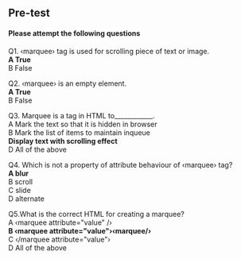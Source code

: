 ## Pre-test
#### Please attempt the following questions

Q1. ‹marquee› tag is used for scrolling piece of text or image.<br>
<b>A  True<br></b>
B   False<br>

Q2. ‹marquee› is an empty element.<br>
<b>A  True<br></b>
B   False<br>

Q3. Marquee is a tag in HTML to____________.<br>
A  Mark the text so that it is hidden in browser<br>
B  Mark the list of items to maintain inqueue<br>
<b>Display text with scrolling effect<br></b>
D  All of the above<br>

Q4. Which is not a property of attribute behaviour of ‹marquee› tag?<br>
<b>A  blur<br></b>
B  scroll<br>
C  slide<br>
D  alternate<br>

Q5.What is the correct HTML for creating a marquee?<br>
A  ‹marquee attribute="value" /›<br>
<b>B  ‹marquee attribute="value"›‹marquee/›<br></b>
C  ‹/marquee attribute="value"›<br>
D  All of the above<br>